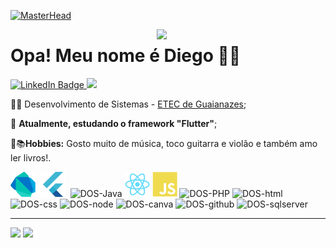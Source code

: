 [![MasterHead](https://i.pinimg.com/originals/84/31/d6/8431d6a80f616f4dffbc81af9787bfbd.gif)]()

<img src = "https://media.tenor.com/L-I_GamUq3sAAAAC/gear-5-luffy-gear-5.gif" width = "270px" align = "right">

# Opa! Meu nome é Diego 🧑‍💻

<div id="badges">  
  <a href = "https://www.linkedin.com/in/diego-olegario-6462b5235/">
      <img src="https://img.shields.io/badge/LinkedIn-0077B5?style=for-the-badge&logo=linkedin&logoColor=white" alt="LinkedIn Badge"/>
  </a>
  
  <a href = "https://mail.google.com/mail/u/0/#inbox?compose=new">
    <img src="https://img.shields.io/badge/Gmail-D14836?style=for-the-badge&logo=gmail&logoColor=white"/>
  </a>
</div>


:man_student: Desenvolvimento de Sistemas - [ETEC de Guaianazes](https://www.cps.sp.gov.br/etecs/etec-de-guaianazes-guaianazes/);

💙 **Atualmente, estudando o framework "Flutter"**;

 🎸📚**Hobbies:** Gosto muito de música, toco guitarra e violão e também amo ler livros!.
<div>
  <img src="https://github.com/devicons/devicon/blob/master/icons/dart/dart-original.svg" title="Flutter" alt="Flutter" width="40" height="40"/>&nbsp;
  <img src="https://github.com/devicons/devicon/blob/master/icons/flutter/flutter-original.svg" title="Flutter" alt="Flutter" width="40" height="40"/>&nbsp;  
  <img  alt="DOS-Java" height="40" width="40" src="https://cdn.jsdelivr.net/gh/devicons/devicon/icons/java/java-original.svg">
  <img alt="DOS-React" height="40" width="40" src="https://raw.githubusercontent.com/devicons/devicon/master/icons/react/react-original.svg">
  <img alt="DOS-Js" height="40" width="40" src="https://raw.githubusercontent.com/devicons/devicon/master/icons/javascript/javascript-plain.svg">
  <img alt="DOS-PHP" height="40" width="40" src="https://cdn.jsdelivr.net/gh/devicons/devicon/icons/php/php-original.svg">
  <img alt="DOS-html"height="40" width="40"src="https://cdn.jsdelivr.net/gh/devicons/devicon/icons/html5/html5-original.svg" />
  <img alt="DOS-css"height="40" width="40"src="https://cdn.jsdelivr.net/gh/devicons/devicon/icons/css3/css3-original.svg" />
  <img alt="DOS-node"height="40" width="40"src="https://cdn.jsdelivr.net/gh/devicons/devicon/icons/nodejs/nodejs-original.svg" />
  <img alt="DOS-canva"height="40" width="40"src="https://cdn.jsdelivr.net/gh/devicons/devicon/icons/canva/canva-original.svg" />
  <img alt="DOS-github" height="40" width="40"src="https://cdn.jsdelivr.net/gh/devicons/devicon/icons/github/github-original.svg" />
  <img alt="DOS-sqlserver" height="40" width="40"src="https://cdn.jsdelivr.net/gh/devicons/devicon/icons/microsoftsqlserver/microsoftsqlserver-plain-wordmark.svg" />

</div>

---  
<div align = "left">  
  <img height = "200em" src="https://github-readme-stats.vercel.app/api?username=dos4002&show_icons=true&show_icons=true&theme=tokyonight&count_private=true" />
  <img height = "200em" src="https://github-readme-stats.vercel.app/api/top-langs/?username=dos4002&show_icons=true&theme=tokyonight&count_private=true"/>
</div>
